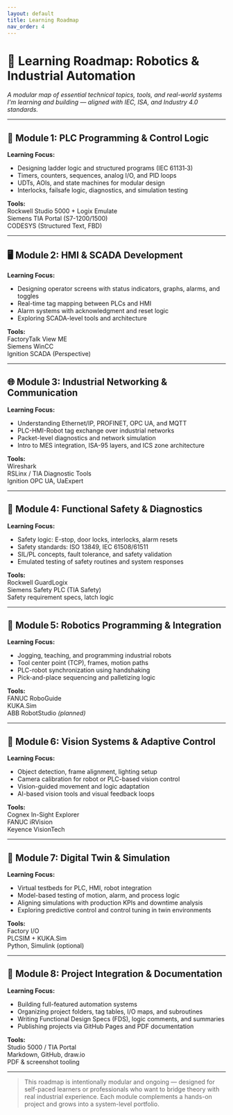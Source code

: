 ```yaml
---
layout: default
title: Learning Roadmap
nav_order: 4
---
```



# 🧭 Learning Roadmap: Robotics & Industrial Automation

*A modular map of essential technical topics, tools, and real-world systems I'm learning and building — aligned with IEC, ISA, and Industry 4.0 standards.*

---

## 🔌 Module 1: PLC Programming & Control Logic

**Learning Focus:**
- Designing ladder logic and structured programs (IEC 61131‑3)
- Timers, counters, sequences, analog I/O, and PID loops
- UDTs, AOIs, and state machines for modular design
- Interlocks, failsafe logic, diagnostics, and simulation testing

**Tools:**  
Rockwell Studio 5000 + Logix Emulate  
Siemens TIA Portal (S7-1200/1500)  
CODESYS (Structured Text, FBD)

---

## 🖥️ Module 2: HMI & SCADA Development

**Learning Focus:**
- Designing operator screens with status indicators, graphs, alarms, and toggles
- Real-time tag mapping between PLCs and HMI
- Alarm systems with acknowledgment and reset logic
- Exploring SCADA-level tools and architecture

**Tools:**  
FactoryTalk View ME  
Siemens WinCC  
Ignition SCADA (Perspective)

---

## 🌐 Module 3: Industrial Networking & Communication

**Learning Focus:**
- Understanding Ethernet/IP, PROFINET, OPC UA, and MQTT
- PLC-HMI-Robot tag exchange over industrial networks
- Packet-level diagnostics and network simulation
- Intro to MES integration, ISA-95 layers, and ICS zone architecture

**Tools:**  
Wireshark  
RSLinx / TIA Diagnostic Tools  
Ignition OPC UA, UaExpert

---

## 🦺 Module 4: Functional Safety & Diagnostics

**Learning Focus:**
- Safety logic: E-stop, door locks, interlocks, alarm resets
- Safety standards: ISO 13849, IEC 61508/61511
- SIL/PL concepts, fault tolerance, and safety validation
- Emulated testing of safety routines and system responses

**Tools:**  
Rockwell GuardLogix  
Siemens Safety PLC (TIA Safety)  
Safety requirement specs, latch logic

---

## 🤖 Module 5: Robotics Programming & Integration

**Learning Focus:**
- Jogging, teaching, and programming industrial robots
- Tool center point (TCP), frames, motion paths
- PLC-robot synchronization using handshaking
- Pick-and-place sequencing and palletizing logic

**Tools:**  
FANUC RoboGuide  
KUKA.Sim  
ABB RobotStudio *(planned)*

---

## 📸 Module 6: Vision Systems & Adaptive Control

**Learning Focus:**
- Object detection, frame alignment, lighting setup
- Camera calibration for robot or PLC-based vision control
- Vision-guided movement and logic adaptation
- AI-based vision tools and visual feedback loops

**Tools:**  
Cognex In-Sight Explorer  
FANUC iRVision  
Keyence VisionTech

---

## 🧪 Module 7: Digital Twin & Simulation

**Learning Focus:**
- Virtual testbeds for PLC, HMI, robot integration
- Model-based testing of motion, alarm, and process logic
- Aligning simulations with production KPIs and downtime analysis
- Exploring predictive control and control tuning in twin environments

**Tools:**  
Factory I/O  
PLCSIM + KUKA.Sim  
Python, Simulink (optional)

---

## 📁 Module 8: Project Integration & Documentation

**Learning Focus:**
- Building full-featured automation systems
- Organizing project folders, tag tables, I/O maps, and subroutines
- Writing Functional Design Specs (FDS), logic comments, and summaries
- Publishing projects via GitHub Pages and PDF documentation

**Tools:**  
Studio 5000 / TIA Portal  
Markdown, GitHub, draw.io  
PDF & screenshot tooling

---

> This roadmap is intentionally modular and ongoing — designed for self-paced learners or professionals who want to bridge theory with real industrial experience. Each module complements a hands-on project and grows into a system-level portfolio.
